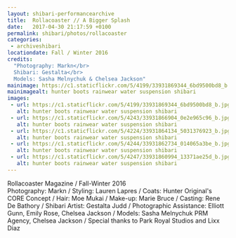 ```yaml
---
layout: shibari-performancearchive
title:  Rollacoaster // A Bigger Splash
date:   2017-04-30 21:17:59 +0100
permalink: shibari/photos/rollacoaster
categories:
 - archiveshibari
locationdate: Fall / Winter 2016
credits:
  "Photography: Markn</br>
  Shibari: Gestalta</br>
  Models: Sasha Melnychuk & Chelsea Jackson"
mainimage: https://c1.staticflickr.com/5/4199/33931869344_6bd9500bd8_b.jpg
mainimagealt: hunter boots rainwear water suspension shibari
images:
 - url: https://c1.staticflickr.com/5/4199/33931869344_6bd9500bd8_b.jpg
   alt: hunter boots rainwear water suspension shibari
 - url: https://c1.staticflickr.com/5/4243/33931866904_0e2e965c96_b.jpg
   alt: hunter boots rainwear water suspension shibari
 - url: https://c1.staticflickr.com/5/4224/33931864134_5031376923_b.jpg
   alt: hunter boots rainwear water suspension shibari
 - url: https://c1.staticflickr.com/5/4244/33931862734_014065a3be_b.jpg
   alt: hunter boots rainwear water suspension shibari
 - url: https://c1.staticflickr.com/5/4247/33931860994_13371ae25d_b.jpg
   alt: hunter boots rainwear water suspension shibari
---
```

Rollacoaster Magazine / Fall-Winter 2016<br>
Photography: Markn / Styling: Lauren Lapres / Coats: Hunter Original's CORE Concept / Hair: Moe Mukai / Make-up: Marie Bruce / Casting: Rene De Bathory / Shibari Artist: Gestalta Judd / Photographic Assistance: Elliott Gunn, Emily Rose, Chelsea Jackson / Models: Sasha Melnychuk PRM Agency, Chelsea Jackson / Special thanks to Park Royal Studios and Lixx Diaz
